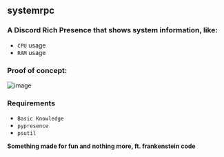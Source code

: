 ## systemrpc
### A Discord Rich Presence that shows system information, like:
- `CPU` usage
- `RAM` usage

### Proof of concept: 
![image](https://github.com/shadow01148/systemrpc/assets/76457846/edbfaae9-a513-4895-bb9c-083a012de751) 

### Requirements
- `Basic Knowledge`
- `pypresence`
- `psutil`

**Something made for fun and nothing more, ft. frankenstein code**
